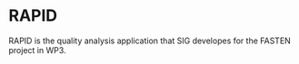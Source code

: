 # RAPID

RAPID is the quality analysis application that SIG developes for the FASTEN project in WP3.
